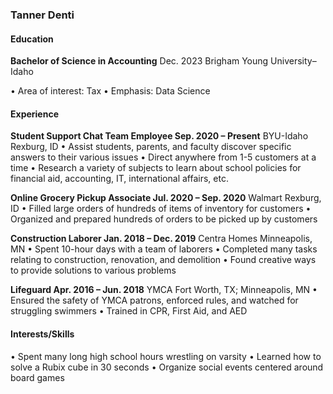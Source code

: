 
### Tanner Denti
#### Education

__Bachelor of Science in Accounting__ Dec. 2023
Brigham Young University–Idaho

•	Area of interest: Tax
•	Emphasis: Data Science

#### Experience

__Student Support Chat Team Employee	Sep. 2020 – Present__
BYU-Idaho	Rexburg, ID
•	Assist students, parents, and faculty discover specific answers to their various issues
•	Direct anywhere from 1-5 customers at a time
•	Research a variety of subjects to learn about school policies for financial aid, accounting, IT, international affairs, etc.

__Online Grocery Pickup Associate	Jul. 2020 – Sep. 2020__
Walmart	Rexburg, ID
•	Filled large orders of hundreds of items of inventory for customers
•	Organized and prepared hundreds of orders to be picked up by customers

__Construction Laborer	Jan. 2018 – Dec. 2019__
Centra Homes	Minneapolis, MN
•	Spent 10-hour days with a team of laborers
•	Completed many tasks relating to construction, renovation, and demolition
•	Found creative ways to provide solutions to various problems

__Lifeguard	Apr. 2016 – Jun. 2018__
YMCA	Fort Worth, TX; Minneapolis, MN
•	Ensured the safety of YMCA patrons, enforced rules, and watched for struggling swimmers
•	Trained in CPR, First Aid, and AED

#### Interests/Skills
•	Spent many long high school hours wrestling on varsity
•	Learned how to solve a Rubix cube in 30 seconds
•	Organize social events centered around board games

<!-- ### Footer

Last updated: May 2013 -->


